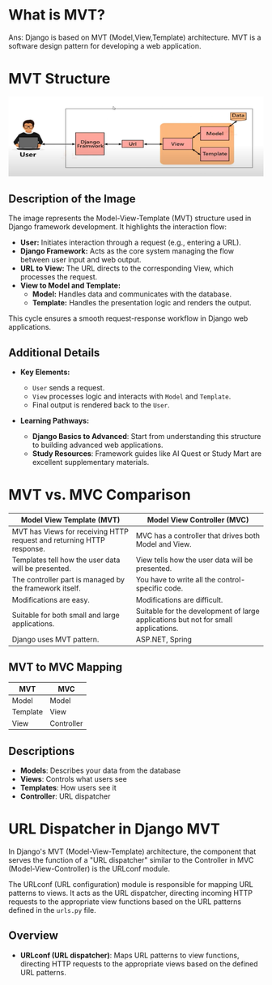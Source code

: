 # What is MVT?
Ans: Django is based on MVT (Model,View,Template) architecture. MVT is a software design pattern for developing a web application.

# MVT Structure

![MVT Structure](.\Image_MVT_structure.png)

## Description of the Image
The image represents the Model-View-Template (MVT) structure used in Django framework development. It highlights the interaction flow:

- **User:** Initiates interaction through a request (e.g., entering a URL).
- **Django Framework:** Acts as the core system managing the flow between user input and web output.
- **URL to View:** The URL directs to the corresponding View, which processes the request.
- **View to Model and Template:**
  - **Model:** Handles data and communicates with the database.
  - **Template:** Handles the presentation logic and renders the output.

This cycle ensures a smooth request-response workflow in Django web applications.

## Additional Details

- **Key Elements:**
  - `User` sends a request.
  - `View` processes logic and interacts with `Model` and `Template`.
  - Final output is rendered back to the `User`.

- **Learning Pathways:**
  - **Django Basics to Advanced**: Start from understanding this structure to building advanced web applications.
  - **Study Resources**: Framework guides like AI Quest or Study Mart are excellent supplementary materials.

# MVT vs. MVC Comparison

| Model View Template (MVT)           | Model View Controller (MVC)           |
|-------------------------------------|---------------------------------------|
| MVT has Views for receiving HTTP request and returning HTTP response. | MVC has a controller that drives both Model and View. |
| Templates tell how the user data will be presented.                 | View tells how the user data will be presented.      |
| The controller part is managed by the framework itself.             | You have to write all the control-specific code.     |
| Modifications are easy.                                               | Modifications are difficult.                        |
| Suitable for both small and large applications.                     | Suitable for the development of large applications but not for small applications. |
| Django uses MVT pattern.                                            | ASP.NET, Spring                                     |

## MVT to MVC Mapping

| MVT      | MVC        |
|----------|------------|
| Model    | Model      |
| Template | View       |
| View     | Controller |

## Descriptions

- **Models**: Describes your data from the database
- **Views**: Controls what users see
- **Templates**: How users see it
- **Controller**: URL dispatcher

# URL Dispatcher in Django MVT

In Django's MVT (Model-View-Template) architecture, the component that serves the function of a "URL dispatcher" similar to the Controller in MVC (Model-View-Controller) is the URLconf module.

The URLconf (URL configuration) module is responsible for mapping URL patterns to views. It acts as the URL dispatcher, directing incoming HTTP requests to the appropriate view functions based on the URL patterns defined in the `urls.py` file.

## Overview

- **URLconf (URL dispatcher)**: Maps URL patterns to view functions, directing HTTP requests to the appropriate views based on the defined URL patterns.
